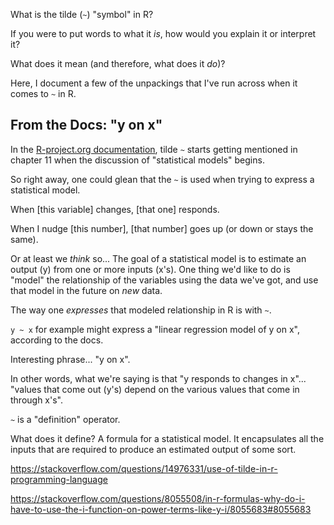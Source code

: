What is the tilde (`~`) "symbol" in R? 

If you were to put words to what it *is*, how would you explain it or interpret it?  

What does it mean (and therefore, what does it *do*)?

Here, I document a few of the unpackings that I've run across when it comes to `~` in R.

## From the Docs:  "y on x"
In the [R-project.org documentation](https://cran.r-project.org/doc/manuals/r-release/R-intro.html#Statistical-models-in-R), tilde `~` starts getting mentioned in chapter 11 when the discussion of "statistical models" begins.

So right away, one could glean that the `~` is used when trying to express a statistical model.

When [this variable] changes, [that one] responds.

When I nudge [this number], [that number] goes up (or down or stays the same).

Or at least we *think* so... The goal of a statistical model is to estimate an output (y) from one or more inputs (x's).  One thing we'd like to do is "model" the relationship of the variables using the data we've got, and use that model in the future on *new* data.

The way one *expresses* that modeled relationship in R is with `~`.

`y ~ x` for example might express a "linear regression model of y on x", according to the docs.

Interesting phrase... "y on x".

In other words, what we're saying is that "y responds to changes in x"... "values that come out (y's) depend on the various values that come in through x's".

`~` is a "definition" operator.  

What does it define? A formula for a statistical model.  It encapsulates all the inputs that are required to produce an estimated output of some sort.


https://stackoverflow.com/questions/14976331/use-of-tilde-in-r-programming-language

https://stackoverflow.com/questions/8055508/in-r-formulas-why-do-i-have-to-use-the-i-function-on-power-terms-like-y-i/8055683#8055683
